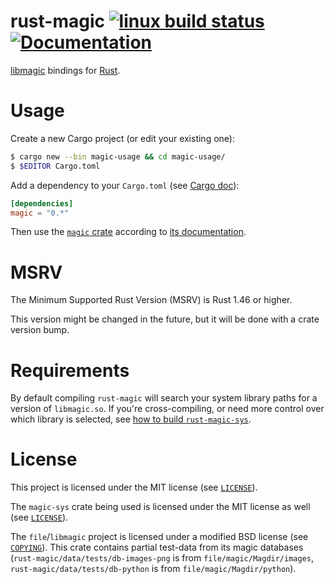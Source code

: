rust-magic [![linux build status](https://github.com/robo9k/rust-magic/actions/workflows/linux.yml/badge.svg)](https://github.com/robo9k/rust-magic/actions/workflows/linux.yml) [![Documentation](https://docs.rs/magic/badge.svg)](https://docs.rs/magic)
==========
[libmagic](http://darwinsys.com/file/) bindings for [Rust](http://www.rust-lang.org/).


# Usage

Create a new Cargo project (or edit your existing one):

```sh
$ cargo new --bin magic-usage && cd magic-usage/
$ $EDITOR Cargo.toml
```

Add a dependency to your `Cargo.toml` (see [Cargo doc](http://doc.crates.io/guide.html#adding-dependencies)):

```toml
[dependencies]
magic = "0.*"
```

Then use the [`magic` crate](https://crates.io/crates/magic) according to [its documentation](https://docs.rs/magic/#usage-example).

# MSRV

The Minimum Supported Rust Version (MSRV) is Rust 1.46 or higher.

This version might be changed in the future, but it will be done with a crate version bump.

# Requirements

By default compiling `rust-magic` will search your system library paths for a version of `libmagic.so`. If you're cross-compiling, or need more control over which library is selected, see [how to build `rust-magic-sys`](https://github.com/robo9k/rust-magic-sys#building).

# License

This project is licensed under the MIT license (see [`LICENSE`](https://github.com/robo9k/rust-magic/blob/master/LICENSE)).

The `magic-sys` crate being used is licensed under the MIT license as well (see [`LICENSE`](https://github.com/robo9k/rust-magic-sys/blob/master/LICENSE)).

The `file`/`libmagic` project is licensed under a modified BSD license (see [`COPYING`](https://github.com/file/file/blob/master/COPYING)).
This crate contains partial test-data from its magic databases (`rust-magic/data/tests/db-images-png` is from `file/magic/Magdir/images`, `rust-magic/data/tests/db-python` is from `file/magic/Magdir/python`).
